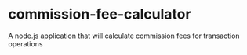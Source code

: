 # commission-fee-calculator
A node.js application that will calculate commission fees for transaction operations
